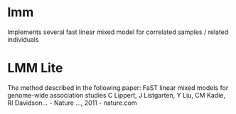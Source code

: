 # lmm
Implements several fast linear mixed model for correlated samples / related individuals

# LMM Lite
The method described in the following paper:
FaST linear mixed models for genome-wide association studies
C Lippert, J Listgarten, Y Liu, CM Kadie, RI Davidson… - Nature …, 2011 - nature.com

# 
